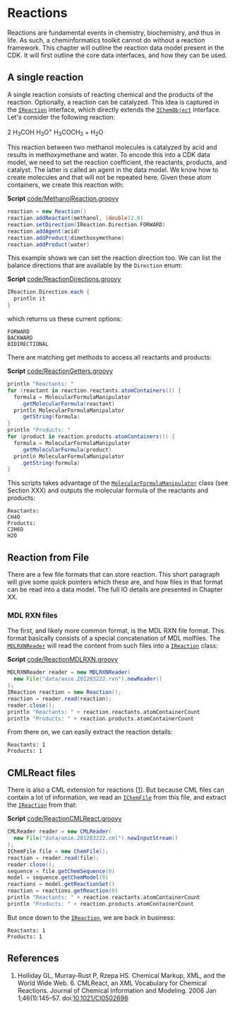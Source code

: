 # Reactions

Reactions are fundamental events in chemistry, biochemistry, and thus in life. As such, a cheminformatics
toolkit cannot do without a <a name="tp1">reaction</a> framework. This chapter will outline the reaction data model present
in the CDK. It will first outline the core data interfaces, and how they can be used.

## A single reaction

A single reaction consists of reacting chemical and the products of the reaction. Optionally, a reaction
can be catalyzed. This idea is captured in the [`IReaction`](http://cdk.github.io/cdk/latest/docs/api/org/openscience/cdk/interfaces/IReaction.html) interface, which directly extends the
[`IChemObject`](http://cdk.github.io/cdk/latest/docs/api/org/openscience/cdk/interfaces/IChemObject.html) interface. Let's consider the following reaction:

2 H<sub>3</sub>COH H<sub>3</sub>O<sup>+</sup> H<sub>3</sub>COCH<sub>3</sub> + H<sub>2</sub>O

This reaction between two methanol molecules is catalyzed by acid and results in methoxymethane and
water. To encode this into a CDK data model, we need to set the reaction coefficient, the reactants,
products, and catalyst. The latter is called an agent in the data model. We know how to create molecules
and that will not be repeated here. Given these atom containers, we create this reaction with:

**Script** [code/MethanolReaction.groovy](code/MethanolReaction.code.md)
```groovy
reaction = new Reaction()
reaction.addReactant(methanol, (double)2.0)
reaction.setDirection(IReaction.Direction.FORWARD)
reaction.addAgent(acid)
reaction.addProduct(dimethoxymethane)
reaction.addProduct(water)
```

This example shows we can set the reaction direction too. We can list the balance directions that
are available by the `Direction` enum:

**Script** [code/ReactionDirections.groovy](code/ReactionDirections.code.md)
```groovy
IReaction.Direction.each {
  println it
}
```

which returns us these current options:

```plain
FORWARD
BACKWARD
BIDIRECTIONAL
```

There are matching get methods to access all <a name="tp2">reactants</a> and <a name="tp3">products</a>:

**Script** [code/ReactionGetters.groovy](code/ReactionGetters.code.md)
```groovy
println "Reactants: "
for (reactant in reaction.reactants.atomContainers()) {
  formula = MolecularFormulaManipulator
    .getMolecularFormula(reactant)
  println MolecularFormulaManipulator
    .getString(formula)    
}
println "Products: "
for (product in reaction.products.atomContainers()) {
  formula = MolecularFormulaManipulator
    .getMolecularFormula(product)
  println MolecularFormulaManipulator
    .getString(formula)
}
```

This scripts takes advantage of the [`MolecularFormulaManipulator`](http://cdk.github.io/cdk/latest/docs/api/org/openscience/cdk/tools/manipulator/MolecularFormulaManipulator.html) class (see Section XXX)
and outputs the molecular formula of the reactants and products:

```plain
Reactants: 
CH4O
Products: 
C2H6O
H2O
```

## Reaction from File

There are a few file formats that can store reaction. This short paragraph will give some quick pointers
which these are, and how files in that format can be read into a data model. The full IO details are
presented in Chapter XX.

### MDL RXN files

The first, and likely more common format, is the <a name="tp4">MDL RXN</a> file format. This format basically consists of
a special concatenation of MDL molfiles. The [`MDLRXNReader`](http://cdk.github.io/cdk/latest/docs/api/org/openscience/cdk/io/MDLRXNReader.html) will read the content from such files into
a [`IReaction`](http://cdk.github.io/cdk/latest/docs/api/org/openscience/cdk/interfaces/IReaction.html) class:

**Script** [code/ReactionMDLRXN.groovy](code/ReactionMDLRXN.code.md)
```groovy
MDLRXNReader reader = new MDLRXNReader(
  new File("data/anie.201203222.rxn").newReader()
);
IReaction reaction = new Reaction();
reaction = reader.read(reaction);
reader.close();
println "Reactants: " + reaction.reactants.atomContainerCount
println "Products: " + reaction.products.atomContainerCount
```

From there on, we can easily extract the reaction details:

```plain
Reactants: 1
Products: 1
```

## CMLReact files

There is also a CML extension for reactions [<a href="#citeref1">1</a>]. But because CML files can contain a lot
of information, we read an [`IChemFile`](http://cdk.github.io/cdk/latest/docs/api/org/openscience/cdk/interfaces/IChemFile.html) from this file, and extract the [`IReaction`](http://cdk.github.io/cdk/latest/docs/api/org/openscience/cdk/interfaces/IReaction.html) from that:

**Script** [code/ReactionCMLReact.groovy](code/ReactionCMLReact.code.md)
```groovy
CMLReader reader = new CMLReader(
  new File("data/anie.201203222.cml").newInputStream()
);
IChemFile file = new ChemFile();
reaction = reader.read(file);
reader.close();
sequence = file.getChemSequence(0)
model = sequence.getChemModel(0)
reactions = model.getReactionSet()
reaction = reactions.getReaction(0)
println "Reactants: " + reaction.reactants.atomContainerCount
println "Products: " + reaction.products.atomContainerCount
```

But once down to the [`IReaction`](http://cdk.github.io/cdk/latest/docs/api/org/openscience/cdk/interfaces/IReaction.html), we are back in business:

```plain
Reactants: 1
Products: 1
```

## References

1. <a name="citeref1"></a>Holliday GL, Murray-Rust P, Rzepa HS. Chemical Markup, XML, and the World Wide Web. 6. CMLReact, an XML Vocabulary for Chemical Reactions. Journal of Chemical Information and Modeling. 2006 Jan 1;46(1):145–57.  doi:[10.1021/CI0502698](https://doi.org/10.1021/CI0502698)


